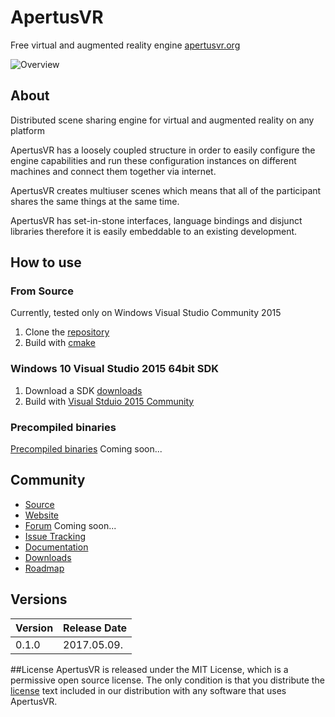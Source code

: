 # ApertusVR
Free virtual and augmented reality engine
[apertusvr.org](http://www.apertusvr.org)

![Overview](http://www.apertusvr.org/wp-content/uploads/2017/04/overview-998x1024.png)

## About
Distributed scene sharing engine for virtual and augmented reality on any platform

ApertusVR has a loosely coupled structure in order to easily configure the
engine capabilities and run these configuration instances on different machines
and connect them together via internet. 

ApertusVR creates multiuser scenes which means that all of the participant shares
the same things at the same time.

ApertusVR has set-in-stone interfaces, language bindings and disjunct libraries therefore
it is easily embeddable to an existing development.

## How to use
### From Source
Currently, tested only on Windows Visual Studio Community 2015

1. Clone the [repository](https://github.com/MTASZTAKI/ApertusVR)
2. Build with [cmake](https://cmake.org/)

### Windows 10 Visual Studio 2015 64bit SDK
1. Download a SDK [downloads](http://www.apertusvr.org/downloads)
2. Build with [Visual Stduio 2015 Community](https://imagine.microsoft.com/en-us/Catalog/Product/101)

### Precompiled binaries
[Precompiled binaries](http://www.apertusvr.org/downloads/binaries) Coming soon...


## Community
* [Source](https://github.com/MTASZTAKI/ApertusVR)
* [Website](http://www.apertusvr.org)
* [Forum](http://www.apertusvr.org/forum) Coming soon...
* [Issue Tracking](https://github.com/MTASZTAKI/ApertusVR/issues)
* [Documentation](http://apertusvr.org/index.php/overview/#overview)
* [Downloads](http://www.apertusvr.org/downloads)
* [Roadmap](http://apertusvr.org/index.php/overview/#roadmap)


## Versions
Version | Release Date
------- | ------------
0.1.0   | 2017.05.09.


##License
ApertusVR is released under the MIT License, which is a permissive open source license. The only condition is that you distribute the [license](https://github.com/MTASZTAKI/ApertusVR/blob/master/LICENSE) text included in our distribution with any software that uses ApertusVR.
